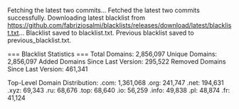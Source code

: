 Fetching the latest two commits...
Fetched the latest two commits successfully.
Downloading latest blacklist from https://github.com/fabriziosalmi/blacklists/releases/download/latest/blacklist.txt...
Blacklist saved to blacklist.txt.
Previous blacklist saved to previous_blacklist.txt.

=== Blacklist Statistics ===
Total Domains: 2,856,097
Unique Domains: 2,856,097
Added Domains Since Last Version: 295,522
Removed Domains Since Last Version: 461,341

Top-Level Domain Distribution:
  .com: 1,361,068
  .org: 241,747
  .net: 194,631
  .xyz: 69,343
  .ru: 68,676
  .top: 68,640
  .io: 56,259
  .info: 49,838
  .pl: 48,874
  .fr: 41,124
